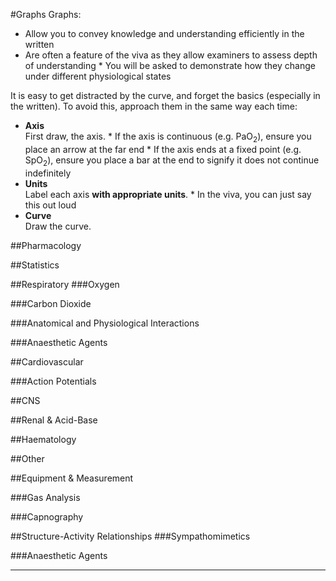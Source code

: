 #Graphs
Graphs:
* Allow you to convey knowledge and understanding efficiently in the written
* Are often a feature of the viva as they allow examiners to assess depth of understanding
                   * You will be asked to demonstrate how they change under different physiological states

It is easy to get distracted by the curve, and forget the basics (especially in the written). To avoid this, approach them in the same way each time:
* **Axis**  
First draw, the axis.
                   * If the axis is continuous (e.g. PaO<sub>2</sub>), ensure you place an arrow at the far end
                   * If the axis ends at a fixed point (e.g. SpO<sub>2</sub>), ensure you place a bar at the end to signify it does not continue indefinitely
* **Units**  
Label each axis **with appropriate units**.
                   * In the viva, you can just say this out loud
* **Curve**  
Draw the curve.

##Pharmacology
<object data="resources\1compartment.svg" type="image/svg+xml"></object>                      

<object data="resources\3compartment+effect.svg" type="image/svg+xml"></object>               

<object data="resources\3compartment.svg" type="image/svg+xml"></object>  

<object data="resources\dose-response.svg" type="image/svg+xml"></object>                    

<object data="resources\fatex.svg" type="image/svg+xml"></object>                             


<object data="resources\affinity.svg" type="image/svg+xml"></object>                          

<object data="resources\agonists-FA-IA-PA.svg" type="image/svg+xml"></object>    

<object data="resources\FA-with-nca-and-ca.svg" type="image/svg+xml"></object>                             

<object data="resources\therapeutic-index.svg" type="image/svg+xml"></object>                 



<object data="resources\zero-order-kinetics.svg" type="image/svg+xml"></object>  

<object data="resources\first-order-kinetics.svg" type="image/svg+xml"></object>              


<object data="resources\half-life-and-time-constants.svg" type="image/svg+xml"></object>  

<object data="resources\michalis-menten.svg" type="image/svg+xml"></object>                   

<object data="resources\biexponent.svg" type="image/svg+xml"></object>                        


<object data="resources\isobologram.svg" type="image/svg+xml"></object>                       

<object data="resources\plasma-site-targeting.svg" type="image/svg+xml"></object>       
      
<object data="resources\effect-site-targeting.svg" type="image/svg+xml"></object> 





##Statistics
<object data="resources\normaldist.svg" type="image/svg+xml"></object>                        


<object data="resources\boxplot.svg" type="image/svg+xml"></object>                           

<object data="resources\forest.svg" type="image/svg+xml"></object>                            



##Respiratory
###Oxygen
<object data="resources\o2cascade.svg" type="image/svg+xml"></object>       

<object data="resources\oxyhb-curve.svg" type="image/svg+xml"></object>

<object data="resources\oxy-hb-curve-shifts.svg" type="image/svg+xml"></object>

<object data="resources\Oxyhb-curve-double-bohr.svg" type="image/svg+xml"></object>

<object data="resources\PaO2-vs-MV.svg" type="image/svg+xml"></object>

<object data="resources\isoshunt.svg" type="image/svg+xml"></object>


###Carbon Dioxide  

<object data="resources\co2-dissociation-curve.svg" type="image/svg+xml"></object>            

<object data="resources\fev1-and-fvc.svg" type="image/svg+xml"></object> 

<object data="resources\paco2-vs-MV.svg" type="image/svg+xml"></object>                       

<object data="resources\VA-vs-paco2.svg" type="image/svg+xml"></object>                       



###Anatomical and Physiological Interactions
<object data="resources\closing-capacity-vs-age.svg" type="image/svg+xml"></object>           

<object data="resources\diffusion-vs-perfusion-limitation.svg" type="image/svg+xml"></object> 

<object data="resources\regional-ventilation-and-perfusion.svg" type="image/svg+xml"></object>

<object data="resources\airway-gen-vs-resistance.svg" type="image/svg+xml"></object>          

<object data="resources\lungvol-vs-airway-resistance.svg" type="image/svg+xml"></object>                           

<object data="resources\pap-vs-pvr.svg" type="image/svg+xml"></object>    

<object data="resources\lung-pressure-volume.svg" type="image/svg+xml"></object>

<object data="resources\workofbreathing.svg" type="image/svg+xml"></object>

<object data="resources\workofbreathing-obstructive.svg" type="image/svg+xml"></object>                   

<object data="resources\First-Breath.svg" type="image/svg+xml"></object>

       

  

###Anaesthetic Agents


<object data="resources\fa-fao.svg" type="image/svg+xml"></object>                            

<object data="resources\fa-fi.svg" type="image/svg+xml"></object>

##Cardiovascular

<object data="resources\LV-cbf.svg" type="image/svg+xml"></object> 

<object data="resources\RV-cbf.svg" type="image/svg+xml"></object>                                

<object data="resources\baroreceptors.svg" type="image/svg+xml"></object>                     

<object data="resources\cardiac-function.svg" type="image/svg+xml"></object>                  

<object data="resources\coronary.svg" type="image/svg+xml"></object>

<object data="resources\Wiggers.svg" type="image/svg+xml"></object>                           

<object data="resources\starling-curve.svg" type="image/svg+xml"></object>

<object data="resources\starling-curve-failing.svg" type="image/svg+xml"></object>            


###Action Potentials
<object data="resources\pacemaker-currents.svg" type="image/svg+xml"></object>                

<object data="resources\pacemaker-phases.svg" type="image/svg+xml"></object>

<object data="resources\pacemaker-shifts.svg" type="image/svg+xml"></object>


<object data="resources\ventricular-ap.svg" type="image/svg+xml"></object>   

<object data="resources\ventricular-ap-hyperk.svg" type="image/svg+xml"></object>             

<object data="resources\ventricular-ap-Ia.svg" type="image/svg+xml"></object>                 

<object data="resources\ventricular-ap-Ib.svg" type="image/svg+xml"></object>                 

<object data="resources\ventricular-ap-Ic.svg" type="image/svg+xml"></object>                 

<object data="resources\ventricular-ap-III.svg" type="image/svg+xml"></object>                


##CNS
<object data="resources\monroe-kellie.svg" type="image/svg+xml"></object>                     

<object data="resources\CPP-vs-CBF.svg" type="image/svg+xml"></object>    

<object data="resources\PaCO2-vsCBF.svg" type="image/svg+xml"></object>                       

<object data="resources\PaO2-vs-CBF.svg" type="image/svg+xml"></object>

<object data="resources\temp-vs-CBF.svg" type="image/svg+xml"></object>                       



##Renal & Acid-Base
<object data="resources\pkas-acids.svg" type="image/svg+xml"></object>                        

<object data="resources\renal-autoregulation.svg" type="image/svg+xml"></object>              

<object data="resources\gfr-vs-creatinine.svg" type="image/svg+xml"></object>

<object data="resources\glucoseflux.svg" type="image/svg+xml"></object>




##Haematology
<object data="resources\Coagulation_full.svg" type="image/svg+xml"></object>                  


##Other
<object data="resources\heat-loss.svg" type="image/svg+xml"></object>                         

<object data="resources\pgsynth.svg" type="image/svg+xml"></object>                           



##Equipment & Measurement
<object data="resources\einthovens.svg" type="image/svg+xml"></object>                        

<object data="resources\damping.svg" type="image/svg+xml"></object>

<object data="resources\damping2.svg" type="image/svg+xml"></object>  

<object data="resources\wheatstone.svg" type="image/svg+xml"></object>                        


###Gas Analysis
<object data="resources\clark-electrode.svg" type="image/svg+xml"></object>                   

<object data="resources\ph-electrode.svg" type="image/svg+xml"></object>                      

<object data="resources\severinghaus.svg" type="image/svg+xml"></object>                      


   

###Capnography
<object data="resources\capno-normal.svg" type="image/svg+xml"></object>                      

<object data="resources\capno-obstruction.svg" type="image/svg+xml"></object>                 

<object data="resources\capno-rebreathing.svg" type="image/svg+xml"></object>                 

<object data="resources\capno-hyperventilation.svg" type="image/svg+xml"></object>            


##Structure-Activity Relationships
###Sympathomimetics
<object data="resources\phenylethylamine.svg" type="image/svg+xml"></object>                  

<object data="resources\dopamine bare.svg" type="image/svg+xml"></object>                     

<object data="resources\dopamine.svg" type="image/svg+xml"></object>

<object data="resources\noradrenaline bare.svg" type="image/svg+xml"></object>                

<object data="resources\noradrenaline.svg" type="image/svg+xml"></object> 

<object data="resources\adrenaline bare.svg" type="image/svg+xml"></object>                   

<object data="resources\adrenaline.svg" type="image/svg+xml"></object>


<object data="resources\metaraminol bare.svg" type="image/svg+xml"></object>                  

<object data="resources\metaraminol.svg" type="image/svg+xml"></object>    

<object data="resources\ephedrine bare.svg" type="image/svg+xml"></object>                    

<object data="resources\ephedrine.svg" type="image/svg+xml"></object>

<object data="resources\phenylephrine bare.svg" type="image/svg+xml"></object>                

<object data="resources\phenylephrine.svg" type="image/svg+xml"></object>

###Anaesthetic Agents
<object data="resources\desflurane.svg" type="image/svg+xml"></object>

<object data="resources\sevoflurane 2.svg" type="image/svg+xml"></object>                     

<object data="resources\isoflurane 1.svg" type="image/svg+xml"></object>                      

<object data="resources\enflurane.svg" type="image/svg+xml"></object>                         

<object data="resources\Propofol.svg" type="image/svg+xml"></object>                          

---
